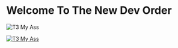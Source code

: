# Welcome To The New Dev Order

![T3 My Ass](readme.png)

[![T3 My Ass](readme.png 'T3 My Ass')]([https://codecademy.com](https://twitter.com/newdevorder/status/1681342263551569920)https://twitter.com/newdevorder/status/1681342263551569920)

